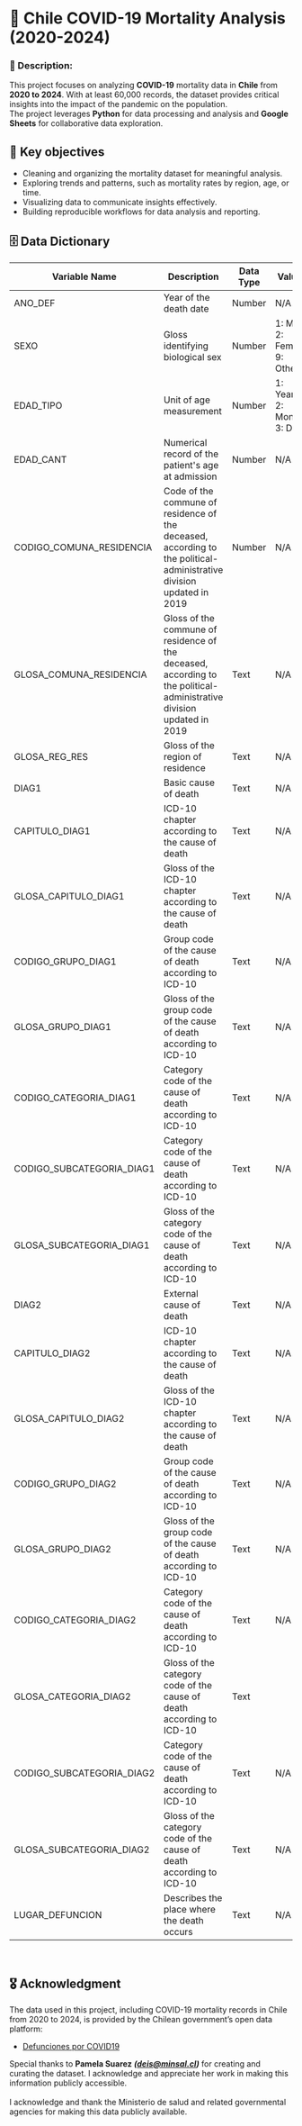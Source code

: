 # 🦠 Chile COVID-19 Mortality Analysis (2020-2024)

### 📃 Description:
This project focuses on analyzing **COVID-19** mortality data in **Chile** from **2020 to 2024**. With at least 60,000 records, the dataset provides critical insights into the impact of the pandemic on the population. 
<br>
The project leverages **Python** for data processing and analysis and **Google Sheets** for collaborative data exploration.

## 🎯 Key objectives

- Cleaning and organizing the mortality dataset for meaningful analysis.
- Exploring trends and patterns, such as mortality rates by region, age, or time.
- Visualizing data to communicate insights effectively.
- Building reproducible workflows for data analysis and reporting.

## 🗄️ Data Dictionary 

| Variable Name | Description                                     | Data Type | Values                        |
|-------------------------|---------------------------------------------------|-----------|-------------------------------|
| ANO_DEF | Year of the death date | Number | N/A |
| SEXO | Gloss identifying biological sex | Number | 1: Male, 2: Female, 9: Other |
| EDAD_TIPO | Unit of age measurement | Number | 1: Years, 2: Months, 3: Days |
| EDAD_CANT | Numerical record of the patient's age at admission| Number | N/A |
| CODIGO_COMUNA_RESIDENCIA | Code of the commune of residence of the deceased, according to the political-administrative division updated in 2019| Number | N/A |
| GLOSA_COMUNA_RESIDENCIA | Gloss of the commune of residence of the deceased, according to the political-administrative division updated in 2019 | Text | N/A |
| GLOSA_REG_RES | Gloss of the region of residence| Text | N/A |
| DIAG1 | Basic cause of death | Text | N/A |
| CAPITULO_DIAG1 | ICD-10 chapter according to the cause of death | Text | N/A |
| GLOSA_CAPITULO_DIAG1 | Gloss of the ICD-10 chapter according to the cause of death | Text | N/A |
| CODIGO_GRUPO_DIAG1 | Group code of the cause of death according to ICD-10 | Text | N/A |
| GLOSA_GRUPO_DIAG1 | Gloss of the group code of the cause of death according to ICD-10 | Text | N/A |
| CODIGO_CATEGORIA_DIAG1 | Category code of the cause of death according to ICD-10 | Text | N/A |
| CODIGO_SUBCATEGORIA_DIAG1 | Category code of the cause of death according to ICD-10 | Text | N/A |
| GLOSA_SUBCATEGORIA_DIAG1 | Gloss of the category code of the cause of death according to ICD-10 | Text | N/A |
| DIAG2 | External cause of death | Text | N/A |
| CAPITULO_DIAG2 | ICD-10 chapter according to the cause of death | Text | N/A |
| GLOSA_CAPITULO_DIAG2 | Gloss of the ICD-10 chapter according to the cause of death | Text | N/A |
| CODIGO_GRUPO_DIAG2 | Group code of the cause of death according to ICD-10 | Text | N/A |
| GLOSA_GRUPO_DIAG2 | Gloss of the group code of the cause of death according to ICD-10 | Text | N/A |
| CODIGO_CATEGORIA_DIAG2 | Category code of the cause of death according to ICD-10 | Text | N/A |
| GLOSA_CATEGORIA_DIAG2 | Gloss of the category code of the cause of death according to ICD-10 | Text |
| CODIGO_SUBCATEGORIA_DIAG2 | Category code of the cause of death according to ICD-10 | Text | N/A |
| GLOSA_SUBCATEGORIA_DIAG2 | Gloss of the category code of the cause of death according to ICD-10 | Text | N/A |
| LUGAR_DEFUNCION | Describes the place where the death occurs | Text | N/A |


<br>

## 🎖️ Acknowledgment
The data used in this project, including COVID-19 mortality records in Chile from 2020 to 2024, is provided by the Chilean government’s open data platform:
<br>
- [Defunciones por COVID19](https://datos.gob.cl/dataset/defunciones-por-covid19)

Special thanks to **Pamela Suarez** ***(deis@minsal.cl)*** for creating and curating the dataset. I acknowledge and appreciate her work in making this information publicly accessible.
<br>
<br>
I acknowledge and thank the Ministerio de salud and related governmental agencies for making this data publicly available.
